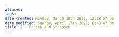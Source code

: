 ```yaml
---
aliases: 
tags: 
date created: Monday, March 28th 2022, 12:28:57 pm
date modified: Sunday, April 17th 2022, 6:43:47 pm
title: 2 - Forces and Stresses
---
```


